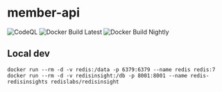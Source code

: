 # member-api

![CodeQL](https://github.com/Team-Vegan-at/member-api/workflows/CodeQL/badge.svg?branch=main)
![Docker Build Latest](https://github.com/Team-Vegan-at/member-api/workflows/Docker%20Build%20Latest/badge.svg?branch=main)
![Docker Build Nightly](https://github.com/Team-Vegan-at/member-api/workflows/Docker%20Build%20Nightly/badge.svg?branch=develop)

## Local dev

```
docker run --rm -d -v redis:/data -p 6379:6379 --name redis redis:7
docker run --rm -d -v redisinsight:/db -p 8001:8001 --name redis-redisinsights redislabs/redisinsight
```
